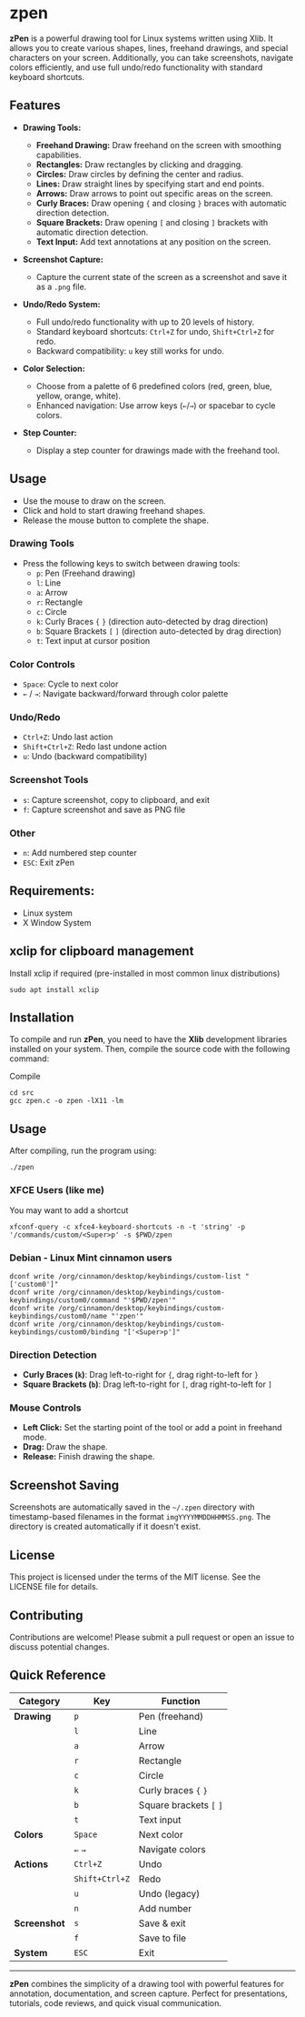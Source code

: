 # zpen

**zPen** is a powerful drawing tool for Linux systems written using Xlib. It allows you to create various shapes, lines, freehand drawings, and special characters on your screen. Additionally, you can take screenshots, navigate colors efficiently, and use full undo/redo functionality with standard keyboard shortcuts.
## Features

- **Drawing Tools:**
    
    - **Freehand Drawing:** Draw freehand on the screen with smoothing capabilities.
    - **Rectangles:** Draw rectangles by clicking and dragging.
    - **Circles:** Draw circles by defining the center and radius.
    - **Lines:** Draw straight lines by specifying start and end points.
    - **Arrows:** Draw arrows to point out specific areas on the screen.
    - **Curly Braces:** Draw opening `{` and closing `}` braces with automatic direction detection.
    - **Square Brackets:** Draw opening `[` and closing `]` brackets with automatic direction detection.
    - **Text Input:** Add text annotations at any position on the screen.
- **Screenshot Capture:**
    
    - Capture the current state of the screen as a screenshot and save it as a `.png` file.
- **Undo/Redo System:**
    
    - Full undo/redo functionality with up to 20 levels of history.
    - Standard keyboard shortcuts: `Ctrl+Z` for undo, `Shift+Ctrl+Z` for redo.
    - Backward compatibility: `u` key still works for undo.
- **Color Selection:**
    
    - Choose from a palette of 6 predefined colors (red, green, blue, yellow, orange, white).
    - Enhanced navigation: Use arrow keys (`←`/`→`) or spacebar to cycle colors.
- **Step Counter:**
    
    - Display a step counter for drawings made with the freehand tool.

## Usage

- Use the mouse to draw on the screen.
- Click and hold to start drawing freehand shapes.
- Release the mouse button to complete the shape.
### Drawing Tools
- Press the following keys to switch between drawing tools:
    - `p`: Pen (Freehand drawing)
    - `l`: Line
    - `a`: Arrow
    - `r`: Rectangle
    - `c`: Circle
    - `k`: Curly Braces `{` `}` (direction auto-detected by drag direction)
    - `b`: Square Brackets `[` `]` (direction auto-detected by drag direction)
    - `t`: Text input at cursor position

### Color Controls
- `Space`: Cycle to next color
- `←` / `→`: Navigate backward/forward through color palette

### Undo/Redo
- `Ctrl+Z`: Undo last action
- `Shift+Ctrl+Z`: Redo last undone action
- `u`: Undo (backward compatibility)

### Screenshot Tools
- `s`: Capture screenshot, copy to clipboard, and exit
- `f`: Capture screenshot and save as PNG file

### Other
- `n`: Add numbered step counter
- `ESC`: Exit zPen
## Requirements:

- Linux system
- X Window System

## xclip for clipboard management
Install xclip if required (pre-installed in most common linux distributions)

`sudo apt install xclip`

## Installation

To compile and run **zPen**, you need to have the **Xlib** development libraries installed on your system. Then, compile the source code with the following command:

Compile

```
cd src
gcc zpen.c -o zpen -lX11 -lm
```

## Usage

After compiling, run the program using:

`./zpen`

### XFCE Users (like me)

You may want to add a shortcut 

`xfconf-query -c xfce4-keyboard-shortcuts -n -t 'string' -p '/commands/custom/<Super>p' -s $PWD/zpen`

### Debian - Linux Mint cinnamon users

```
dconf write /org/cinnamon/desktop/keybindings/custom-list "['custom0']"
dconf write /org/cinnamon/desktop/keybindings/custom-keybindings/custom0/command "'$PWD/zpen'"
dconf write /org/cinnamon/desktop/keybindings/custom-keybindings/custom0/name "'zpen'"
dconf write /org/cinnamon/desktop/keybindings/custom-keybindings/custom0/binding "['<Super>p']"
```

### Direction Detection
- **Curly Braces (`k`)**: Drag left-to-right for `{`, drag right-to-left for `}`
- **Square Brackets (`b`)**: Drag left-to-right for `[`, drag right-to-left for `]`

### Mouse Controls

- **Left Click:** Set the starting point of the tool or add a point in freehand mode.
- **Drag:** Draw the shape.
- **Release:** Finish drawing the shape.

## Screenshot Saving

Screenshots are automatically saved in the `~/.zpen` directory with timestamp-based filenames in the format `imgYYYYMMDDHHMMSS.png`. The directory is created automatically if it doesn't exist.

## License

This project is licensed under the terms of the MIT license. See the LICENSE file for details.

## Contributing

Contributions are welcome! Please submit a pull request or open an issue to discuss potential changes.

## Quick Reference

| Category | Key | Function |
|----------|-----|----------|
| **Drawing** | `p` | Pen (freehand) |
| | `l` | Line |
| | `a` | Arrow |
| | `r` | Rectangle |
| | `c` | Circle |
| | `k` | Curly braces `{` `}` |
| | `b` | Square brackets `[` `]` |
| | `t` | Text input |
| **Colors** | `Space` | Next color |
| | `←` `→` | Navigate colors |
| **Actions** | `Ctrl+Z` | Undo |
| | `Shift+Ctrl+Z` | Redo |
| | `u` | Undo (legacy) |
| | `n` | Add number |
| **Screenshot** | `s` | Save & exit |
| | `f` | Save to file |
| **System** | `ESC` | Exit |

---

**zPen** combines the simplicity of a drawing tool with powerful features for annotation, documentation, and screen capture. Perfect for presentations, tutorials, code reviews, and quick visual communication.
